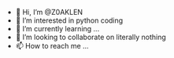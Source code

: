 - 👋 Hi, I’m @Z0AKLEN
- 👀 I’m interested in python coding
- 🌱 I’m currently learning ...
- 💞️ I’m looking to collaborate on literally nothing
- 📫 How to reach me ...

<!---
Z0AKLEN/Z0AKLEN is a ✨ special ✨ repository because its `README.md` (this file) appears on your GitHub profile.
You can click the Preview link to take a look at your changes.
--->
